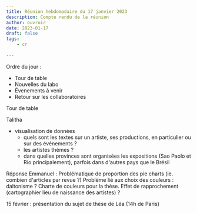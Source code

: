 ```yaml
---
title: Réunion hebdomadaire du 17 janvier 2023
description: Compte rendu de la réunion
author: ouvroir
date: 2023-01-17
draft: false
tags:
    - cr
    
---
```


Ordre du jour :
- Tour de table
- Nouvelles du labo
- Évenements à venir
- Retour sur les collaboratoires

Tour de table

Talitha 
- visualisation de données 
    - quels sont les textes sur un artiste, ses productions, en particulier ou sur des événements ? 
    - les artistes thèmes ? 
    - dans quelles provinces sont organisées les expositions (Sao Paolo et Rio principalement), parfois dans d'autres pays que le Brésil

Réponse Emmanuel : 
Problématique de proportion des pie charts (ie. combien d'articles par revue ?)
Problème lié aux choix des couleurs : daltonisme ? Charte de couleurs pour la thèse.
Effet de rapprochement (cartographier lieu de naissance des artistes) ?

15 février : présentation du sujet de thèse de Léa (14h de Paris)